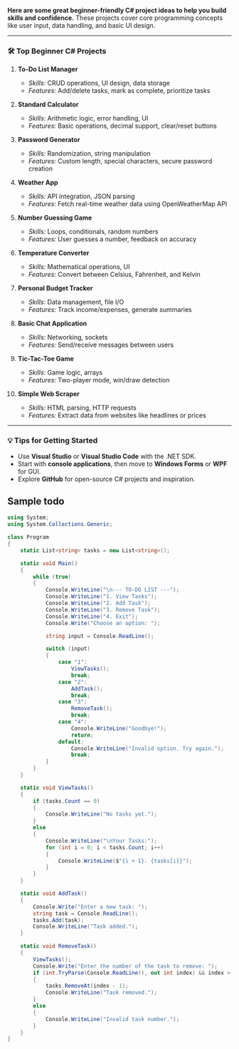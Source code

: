 **Here are some great beginner-friendly C# project ideas to help you build skills and confidence.** These projects cover core programming concepts like user input, data handling, and basic UI design.

---

### 🛠️ Top Beginner C# Projects

1. **To-Do List Manager**
   - *Skills:* CRUD operations, UI design, data storage
   - *Features:* Add/delete tasks, mark as complete, prioritize tasks

2. **Standard Calculator**
   - *Skills:* Arithmetic logic, error handling, UI
   - *Features:* Basic operations, decimal support, clear/reset buttons

3. **Password Generator**
   - *Skills:* Randomization, string manipulation
   - *Features:* Custom length, special characters, secure password creation

4. **Weather App**
   - *Skills:* API integration, JSON parsing
   - *Features:* Fetch real-time weather data using OpenWeatherMap API

5. **Number Guessing Game**
   - *Skills:* Loops, conditionals, random numbers
   - *Features:* User guesses a number, feedback on accuracy

6. **Temperature Converter**
   - *Skills:* Mathematical operations, UI
   - *Features:* Convert between Celsius, Fahrenheit, and Kelvin

7. **Personal Budget Tracker**
   - *Skills:* Data management, file I/O
   - *Features:* Track income/expenses, generate summaries

8. **Basic Chat Application**
   - *Skills:* Networking, sockets
   - *Features:* Send/receive messages between users

9. **Tic-Tac-Toe Game**
   - *Skills:* Game logic, arrays
   - *Features:* Two-player mode, win/draw detection

10. **Simple Web Scraper**
    - *Skills:* HTML parsing, HTTP requests
    - *Features:* Extract data from websites like headlines or prices

---

### 💡 Tips for Getting Started
- Use **Visual Studio** or **Visual Studio Code** with the .NET SDK.
- Start with **console applications**, then move to **Windows Forms** or **WPF** for GUI.
- Explore **GitHub** for open-source C# projects and inspiration.

## Sample todo
```cs
using System;
using System.Collections.Generic;

class Program
{
    static List<string> tasks = new List<string>();

    static void Main()
    {
        while (true)
        {
            Console.WriteLine("\n--- TO-DO LIST ---");
            Console.WriteLine("1. View Tasks");
            Console.WriteLine("2. Add Task");
            Console.WriteLine("3. Remove Task");
            Console.WriteLine("4. Exit");
            Console.Write("Choose an option: ");

            string input = Console.ReadLine();

            switch (input)
            {
                case "1":
                    ViewTasks();
                    break;
                case "2":
                    AddTask();
                    break;
                case "3":
                    RemoveTask();
                    break;
                case "4":
                    Console.WriteLine("Goodbye!");
                    return;
                default:
                    Console.WriteLine("Invalid option. Try again.");
                    break;
            }
        }
    }

    static void ViewTasks()
    {
        if (tasks.Count == 0)
        {
            Console.WriteLine("No tasks yet.");
        }
        else
        {
            Console.WriteLine("\nYour Tasks:");
            for (int i = 0; i < tasks.Count; i++)
            {
                Console.WriteLine($"{i + 1}. {tasks[i]}");
            }
        }
    }

    static void AddTask()
    {
        Console.Write("Enter a new task: ");
        string task = Console.ReadLine();
        tasks.Add(task);
        Console.WriteLine("Task added.");
    }

    static void RemoveTask()
    {
        ViewTasks();
        Console.Write("Enter the number of the task to remove: ");
        if (int.TryParse(Console.ReadLine(), out int index) && index > 0 && index <= tasks.Count)
        {
            tasks.RemoveAt(index - 1);
            Console.WriteLine("Task removed.");
        }
        else
        {
            Console.WriteLine("Invalid task number.");
        }
    }
}
```